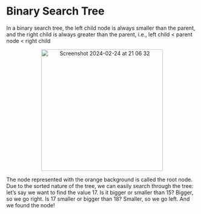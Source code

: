 # Binary Search Tree
In a binary search tree, the left child node is always smaller than the parent, and the right child is always greater than the parent, i.e., left child < parent node < right child

<p align="center">
  <img width="321" alt="Screenshot 2024-02-24 at 21 06 32" src="https://github.com/devaaks/data-structure-js/assets/16061289/fd24db13-e2a4-46a3-a74f-9c06f03e761e">
</p>

The node represented with the orange background is called the root node. Due to the sorted nature of the tree, we can easily search through the tree: let’s say we want to find the value 17. Is it bigger or smaller than 15? Bigger, so we go right. Is 17 smaller or bigger than 18? Smaller, so we go left. And we found the node!

